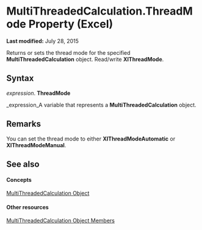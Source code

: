 
# MultiThreadedCalculation.ThreadMode Property (Excel)

 **Last modified:** July 28, 2015

Returns or sets the thread mode for the specified  **MultiThreadedCalculation** object. Read/write **XlThreadMode**.

## Syntax

 _expression_. **ThreadMode**

 _expression_A variable that represents a  **MultiThreadedCalculation** object.


## Remarks

You can set the thread mode to either  **XlThreadModeAutomatic** or **XlThreadModeManual**.


## See also


#### Concepts


 [MultiThreadedCalculation Object](3f7bee4c-0ddd-b47f-5bea-b8e7507fae5a.md)
#### Other resources


 [MultiThreadedCalculation Object Members](e2e29b89-a387-ef79-3a25-37bc4943e1e1.md)

